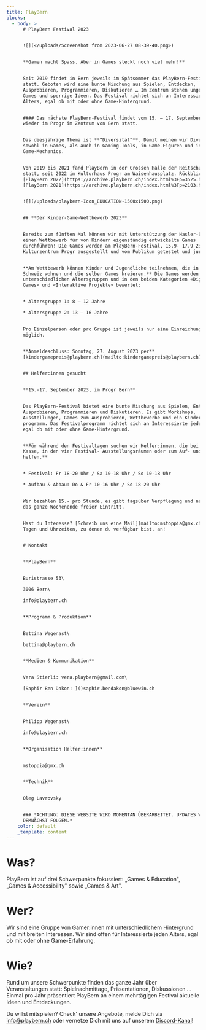 ```yaml
---
title: PlayBern
blocks:
  - body: >
      # PlayBern Festival 2023


      ![](</uploads/Screenshot from 2023-06-27 08-39-40.png>)


      **Gamen macht Spass. Aber in Games steckt noch viel mehr!**


      Seit 2019 findet in Bern jeweils im Spätsommer das PlayBern-Festival
      statt. Geboten wird eine bunte Mischung aus Spielen, Entdecken,
      Ausprobieren, Programmieren, Diskutieren … Im Zentrum stehen ungewöhnliche
      Games und sperrige Ideen. Das Festival richtet sich an Interessierte jeden
      Alters, egal ob mit oder ohne Game-Hintergrund.


      #### Das nächste PlayBern-Festival findet vom 15. – 17. September 23
      wieder im Progr im Zentrum von Bern statt.


      Das diesjährige Thema ist **“Diversität”**. Damit meinen wir Diversität
      sowohl in Games, als auch in Gaming-Tools, in Game-Figuren und in
      Game-Mechanics.


      Von 2019 bis 2021 fand PlayBern in der Grossen Halle der Reitschule Bern
      statt, seit 2022 im Kulturhaus Progr am Waisenhausplatz. Rückblick:
      [PlayBern 2022](https://archive.playbern.ch/index.html%3Fp=3525.html),
      [PlayBern 2021](https://archive.playbern.ch/index.html%3Fp=2103.html).


      ![](/uploads/playbern-Icon_EDUCATION-1500x1500.png)


      ## **Der Kinder-Game-Wettbewerb 2023**


      Bereits zum fünften Mal können wir mit Unterstützung der Hasler-Stiftung
      einen Wettbewerb für von Kindern eigenständig entwickelte Games
      durchführen! Die Games werden am PlayBern-Festival, 15.9- 17.9 23 im
      Kulturzentrum Progr ausgestellt und vom Publikum getestet und juriert.


      **Am Wettbewerb können Kinder und Jugendliche teilnehmen, die in der
      Schweiz wohnen und die selber Games kreieren.** Die Games werden in zwei
      unterschiedlichen Altersgruppen und in den beiden Kategorien «Digitale
      Games» und «Interaktive Projekte» bewertet:


      * Altersgruppe 1: 8 – 12 Jahre

      * Altersgruppe 2: 13 – 16 Jahre


      Pro Einzelperson oder pro Gruppe ist jeweils nur eine Einreichung
      möglich.


      **Anmeldeschluss: Sonntag, 27. August 2023 per**
      [kindergamepreis@playbern.ch](mailto:kindergamepreis@playbern.ch)


      ## Helfer:innen gesucht


      **15.-17. September 2023, im Progr Bern**


      Das PlayBern-Festival bietet eine bunte Mischung aus Spielen, Entdecken,
      Ausprobieren, Programmieren und Diskutieren. Es gibt Workshops,
      Ausstellungen, Games zum Ausprobieren, Wettbewerbe und ein Kinder-
      programm. Das Festivalprogramm richtet sich an Interessierte jeden Alters,
      egal ob mit oder ohne Game-Hintergrund.


      **Für während den Festivaltagen suchen wir Helfer:innen, die bei der
      Kasse, in den vier Festival- Ausstellungsräumen oder zum Auf- und Abbau
      helfen.**


      * Festival: Fr 18-20 Uhr / Sa 10-18 Uhr / So 10-18 Uhr

      * Aufbau & Abbau: Do & Fr 10-16 Uhr / So 18-20 Uhr


      Wir bezahlen 15.- pro Stunde, es gibt tagsüber Verpflegung und natürlich
      das ganze Wochenende freier Eintritt.


      Hast du Interesse? [Schreib uns eine Mail](mailto:mstoppia@gmx.ch) mit den
      Tagen und Uhrzeiten, zu denen du verfügbar bist, an!


      # Kontakt


      **PlayBern**


      Buristrasse 53\

      3006 Bern\

      info@playbern.ch


      **Programm & Produktion**


      Bettina Wegenast\

      bettina@playbern.ch


      **Medien & Kommunikation**


      Vera Stierli: vera.playbern@gmail.com\

      [Saphir Ben Dakon: ]()saphir.bendakon@bluewin.ch


      **Verein**


      Philipp Wegenast\

      info@playbern.ch


      **Organisation Helfer:innen**


      mstoppia@gmx.ch


      **Technik**


      Oleg Lavrovsky


      ### *ACHTUNG: DIESE WEBSITE WIRD MOMENTAN ÜBERARBEITET. UPDATES WERDEN
      DEMNÄCHST FOLGEN.*
    color: default
    _template: content
---
```







# Was?

PlayBern ist auf drei Schwerpunkte fokussiert: „Games & Education", „Games & Accessibility" sowie „Games & Art".

# Wer?

Wir sind eine Gruppe von Gamer:innen mit unterschiedlichem Hintergrund und mit breiten Interessen. Wir sind offen für Interessierte jeden Alters, egal ob mit oder ohne Game-Erfahrung.

# Wie?

Rund um unsere Schwerpunkte finden das ganze Jahr über Veranstaltungen statt: Spielnachmittage, Präsentationen, Diskussionen ... Einmal pro Jahr präsentiert PlayBern an einem mehrtägigen Festival aktuelle Ideen und Entdeckungen.

Du willst mitspielen? Check' unsere Angebote, melde Dich via <info@playbern.ch> oder vernetze Dich mit uns auf unserem [Discord-Kanal](https://discord.gg/y9GSpsw)!
